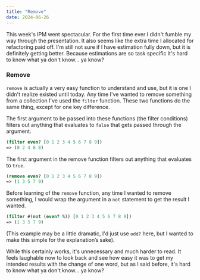 ```yaml
---
title: "Remove"
date: 2024-06-26
---
```


This week's IPM went spectacular. For the first time ever I didn't fumble my way through the presentation. It also
seems like the extra time I allocated for refactoring paid off. I'm still not sure if I have estimation fully
down, but it is definitely getting better. Because estimations are so task specific it's hard to know what ya don't
know... ya know?

### Remove

`remove` is actually a very easy function to understand and use, but it is one I didn't realize existed until today. Any 
time I've wanted to remove something from a collection I've used the `filter` function. These two functions do the same
thing, except for one key difference.

The first argument to be passed into these functions (the filter conditions) filters out anything that evaluates to
`false` that gets passed through the argument.

```clojure
(filter even? [0 1 2 3 4 5 6 7 8 9])
=> (0 2 4 6 8)
```

The first argument in the remove function filters out anything that evaluates to `true`.
```clojure
(remove even? [0 1 2 3 4 5 6 7 8 9])
=> (1 3 5 7 9)
```

Before learning of the `remove` function, any time I wanted to remove something, I would wrap the argument in a `not`
statement to get the result I wanted.

```clojure
(filter #(not (even? %)) [0 1 2 3 4 5 6 7 8 9])
=> (1 3 5 7 9)
```
(This example may be a little dramatic, I'd just use `odd?` here, but I wanted to make this simple for the 
explanation’s sake).

While this certainly works, it's unnecessary and much harder to read. It feels laughable now to look back and see how
easy it was to get my intended results with the change of one word, but as I said before, it's hard to know what ya
don't know... ya know?